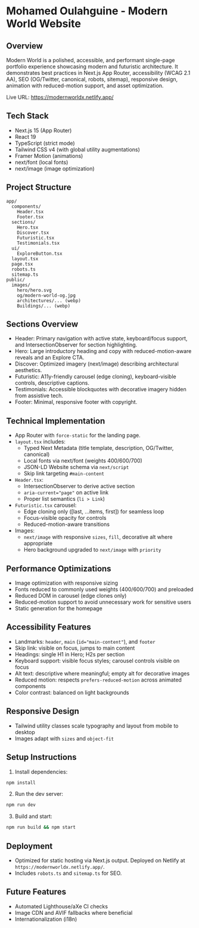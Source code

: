 # Mohamed Oulahguine - Modern World Website

## Overview

Modern World is a polished, accessible, and performant single-page portfolio experience showcasing modern and futuristic architecture. It demonstrates best practices in Next.js App Router, accessibility (WCAG 2.1 AA), SEO (OG/Twitter, canonical, robots, sitemap), responsive design, animation with reduced-motion support, and asset optimization.

Live URL: https://modernworldx.netlify.app/

## Tech Stack

- Next.js 15 (App Router)
- React 19
- TypeScript (strict mode)
- Tailwind CSS v4 (with global utility augmentations)
- Framer Motion (animations)
- next/font (local fonts)
- next/image (image optimization)

## Project Structure

```
app/
  components/
    Header.tsx
    Footer.tsx
  sections/
    Hero.tsx
    Discover.tsx
    Futuristic.tsx
    Testimonials.tsx
  ui/
    ExploreButton.tsx
  layout.tsx
  page.tsx
  robots.ts
  sitemap.ts
public/
  images/
    hero/hero.svg
    og/modern-world-og.jpg
    architectures/... (webp)
    Buildings/... (webp)
```

## Sections Overview

- Header: Primary navigation with active state, keyboard/focus support, and IntersectionObserver for section highlighting.
- Hero: Large introductory heading and copy with reduced-motion-aware reveals and an Explore CTA.
- Discover: Optimized imagery (next/image) describing architectural aesthetics.
- Futuristic: A11y-friendly carousel (edge cloning), keyboard-visible controls, descriptive captions.
- Testimonials: Accessible blockquotes with decorative imagery hidden from assistive tech.
- Footer: Minimal, responsive footer with copyright.

## Technical Implementation

- App Router with `force-static` for the landing page.
- `layout.tsx` includes:
  - Typed Next Metadata (title template, description, OG/Twitter, canonical)
  - Local fonts via next/font (weights 400/600/700)
  - JSON-LD Website schema via `next/script`
  - Skip link targeting `#main-content`
- `Header.tsx`:
  - IntersectionObserver to derive active section
  - `aria-current="page"` on active link
  - Proper list semantics (`li > Link`)
- `Futuristic.tsx` carousel:
  - Edge cloning only ([last, ...items, first]) for seamless loop
  - Focus-visible opacity for controls
  - Reduced-motion-aware transitions
- Images:
  - `next/image` with responsive `sizes`, `fill`, decorative alt where appropriate
  - Hero background upgraded to `next/image` with `priority`

## Performance Optimizations

- Image optimization with responsive sizing
- Fonts reduced to commonly used weights (400/600/700) and preloaded
- Reduced DOM in carousel (edge clones only)
- Reduced-motion support to avoid unnecessary work for sensitive users
- Static generation for the homepage

## Accessibility Features

- Landmarks: `header`, `main` (`id="main-content"`), and `footer`
- Skip link: visible on focus, jumps to main content
- Headings: single H1 in Hero; H2s per section
- Keyboard support: visible focus styles; carousel controls visible on focus
- Alt text: descriptive where meaningful; empty alt for decorative images
- Reduced motion: respects `prefers-reduced-motion` across animated components
- Color contrast: balanced on light backgrounds

## Responsive Design

- Tailwind utility classes scale typography and layout from mobile to desktop
- Images adapt with `sizes` and `object-fit`

## Setup Instructions

1. Install dependencies:

```bash
npm install
```

2. Run the dev server:

```bash
npm run dev
```

3. Build and start:

```bash
npm run build && npm start
```

## Deployment

- Optimized for static hosting via Next.js output. Deployed on Netlify at `https://modernworldx.netlify.app/`.
- Includes `robots.ts` and `sitemap.ts` for SEO.

## Future Features

- Automated Lighthouse/aXe CI checks
- Image CDN and AVIF fallbacks where beneficial
- Internationalization (i18n)
